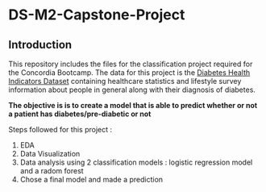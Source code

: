 # DS-M2-Capstone-Project

## Introduction
This repository includes the files for the classification project required for the Concordia Bootcamp. The data for this project is the [Diabetes Health Indicators Dataset](https://archive.ics.uci.edu/dataset/891/cdc+diabetes+health+indicators) containing healthcare statistics and lifestyle survey information about people in general along with their diagnosis of diabetes.

**The objective is is to create a model that is able to predict whether or not a patient has diabetes/pre-diabetic or not**

Steps followed for this project :
1. EDA
2. Data Visualization
3. Data analysis using 2 classification models : logistic regression model and a radom forest
4. Chose a final model and made a prediction
